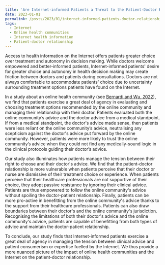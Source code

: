```yaml
---
title: 'Are Internet-informed Patients a Threat to the Patient-Doctor Relationship?'
date: 2023-01-01
permalink: /posts/2023/01/internet-informed-patients-doctor-relationship/
tags:
  - Internet
  - Online health communities
  - Internet health information
  - Patient-doctor relationship
---
```


Access to health information on the Internet offers patients greater choice over treatment and autonomy in decision making. While doctors welcome empowered and better-informed patients, Internet-informed patients' desire for greater choice and autonomy in health decision making may create friction between doctors and patients during consultations. Doctors are not always comfortable to accommodate patients' choice due to uncertainty surrounding treatment options patients have found on the Internet.  

In a study about an online health community (see [Bernardi and Wu, 2022](https://robertabernardi.github.io/files/PDF/2022-Bernardi-Wu-SSM.pdf)), we find that patients exercise a great deal of agency in evaluating and choosing treatment options recommended by the online community and managing their relationship with their doctor. Patients evaluated both the online community’s advice and the doctor advice from a medical standpoint. If from a medical standpoint, the doctor's advice made sense, then patients were less reliant on the online community’s advice, neutralising any scepticism against the doctor's advice put forward by the online community. However, patients were more likely to trust the online community’s advice when they could not find any medically-sound logic in the clinical protocols guiding their doctor’s advice.  

Our study also illuminates how patients manage the tension between their right to choose and their doctor's advice. We find that the patient-doctor relationship is more vulnerable when patients perceive that their doctor or nurse are dismissive of their treatment choice or experience. When patients perceive that their healthcare professionals are not supportive of their choice, they adopt passive resistance by ignoring their clinical advice. Patients are thus empowered to follow the online community's advice without spoiling the doctor-patient relationship. Finally, patients can be more pro-active in benefitting from the online community's advice thanks to the support from their healthcare professionals. Patients can also draw boundaries between their doctor's and the online community's jurisdiction. Recognising the limitations of both their doctor's advice and the online community's advice, patients are capable of benefitting from both types of advice and maintain the doctor-patient relationship.  

To conclude, our study finds that Internet-informed patients exercise a great deal of agency in managing the tension between clinical advice and patient consumerism or expertise fuelled by the Internet. We thus provide a more nuanced picture of the impact of online health communities and the Internet on the patient-doctor relationship.
